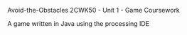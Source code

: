 Avoid-the-Obstacles
2CWK50 - Unit 1 - Game Coursework

A game written in Java using the processing IDE
